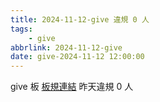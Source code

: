 ```yaml
---
title: 2024-11-12-give 違規 0 人
tags:
    - give
abbrlink: 2024-11-12-give
date: give-2024-11-12 12:00:00
---
```

give 板 [板規連結](https://www.ptt.cc/bbs/give/M.1612495900.A.C32.html)
昨天違規 0 人
